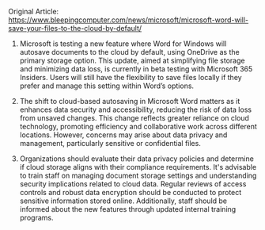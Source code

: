 Original Article: https://www.bleepingcomputer.com/news/microsoft/microsoft-word-will-save-your-files-to-the-cloud-by-default/

1) Microsoft is testing a new feature where Word for Windows will autosave documents to the cloud by default, using OneDrive as the primary storage option. This update, aimed at simplifying file storage and minimizing data loss, is currently in beta testing with Microsoft 365 Insiders. Users will still have the flexibility to save files locally if they prefer and manage this setting within Word’s options.

2) The shift to cloud-based autosaving in Microsoft Word matters as it enhances data security and accessibility, reducing the risk of data loss from unsaved changes. This change reflects greater reliance on cloud technology, promoting efficiency and collaborative work across different locations. However, concerns may arise about data privacy and management, particularly sensitive or confidential files.

3) Organizations should evaluate their data privacy policies and determine if cloud storage aligns with their compliance requirements. It's advisable to train staff on managing document storage settings and understanding security implications related to cloud data. Regular reviews of access controls and robust data encryption should be conducted to protect sensitive information stored online. Additionally, staff should be informed about the new features through updated internal training programs.